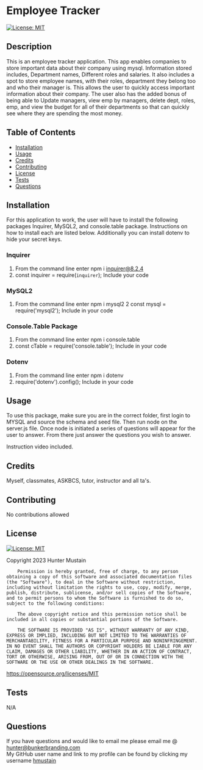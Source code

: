 # Employee Tracker
[![License: MIT](https://img.shields.io/badge/License-MIT-yellow.svg)](https://opensource.org/licenses/MIT)
        

## Description
This is an employee tracker application. This app enables companies to store important data about their company using mysql. Information stored includes, Department names, Different roles and salaries. It also includes a spot to store employee names, with their roles, department they belong too and who their manager is. This allows the user to quickly access important information about their company. The user also has the added bonus of being able to Update managers, view emp by managers, delete dept, roles, emp, and view the budget for all of their departments so that can quickly see where they are spending the most money.

## Table of Contents

- [Installation](#installation)
- [Usage](#usage)
- [Credits](#credits)
- [Contributing](#contributing)
- [License](#license)
- [Tests](#tests)
- [Questions](#questions)

## Installation
For this application to work, the user will have to install the following packages Inquirer, MySQL2, and console.table package. Instructions on how to install each are listed below. Additionally you can install dotenv to hide your secret keys.

### Inquirer
1) From the command line enter npm i inquirer@8.2.4
2) const inquirer = require(`inquirer`); Include your code

### MySQL2
1) From the command line enter npm i mysql2
2 const mysql = require('mysql2'); Include in your code

### Console.Table Package
1) From the command line enter npm i console.table
2) const cTable = require('console.table'); Include in your code

### Dotenv
1) From the command line enter npm i dotenv
2) require('dotenv').config(); Include in your code

## Usage
To use this package, make sure you are in the correct folder, first login to MYSQL and source the schema and seed file. Then run node on the server.js file. Once node is initiated a series of questions will appear for the user to answer. From there just answer the questions you wish to answer.

Instruction video included.

## Credits
Myself, classmates, ASKBCS, tutor, instructor and all ta's.

## Contributing
No contributions allowed <br>


## License
[![License: MIT](https://img.shields.io/badge/License-MIT-yellow.svg)](https://opensource.org/licenses/MIT)
        
Copyright 2023 Hunter Mustain

        Permission is hereby granted, free of charge, to any person obtaining a copy of this software and associated documentation files (the "Software"), to deal in the Software without restriction, including without limitation the rights to use, copy, modify, merge, publish, distribute, sublicense, and/or sell copies of the Software, and to permit persons to whom the Software is furnished to do so, subject to the following conditions:
        
        The above copyright notice and this permission notice shall be included in all copies or substantial portions of the Software.
        
        THE SOFTWARE IS PROVIDED "AS IS", WITHOUT WARRANTY OF ANY KIND, EXPRESS OR IMPLIED, INCLUDING BUT NOT LIMITED TO THE WARRANTIES OF MERCHANTABILITY, FITNESS FOR A PARTICULAR PURPOSE AND NONINFRINGEMENT. IN NO EVENT SHALL THE AUTHORS OR COPYRIGHT HOLDERS BE LIABLE FOR ANY CLAIM, DAMAGES OR OTHER LIABILITY, WHETHER IN AN ACTION OF CONTRACT, TORT OR OTHERWISE, ARISING FROM, OUT OF OR IN CONNECTION WITH THE SOFTWARE OR THE USE OR OTHER DEALINGS IN THE SOFTWARE.
https://opensource.org/licenses/MIT
        

## Tests
N/A

## Questions
If you have questions and would like to email me please email me @ hunter@bunkerbranding.com <br>
My GitHub user name and link to my profile can be found by clicking my username <a href="https://github.com/hmustain">hmustain</a>

